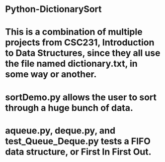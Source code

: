 # Python-DictionarySort
# This is a combination of multiple projects from CSC231, Introduction to Data Structures, since they all use the file named dictionary.txt, in some way or another. 
# sortDemo.py allows the user to sort through a huge bunch of data. 
# aqueue.py, deque.py, and test_Queue_Deque.py tests a FIFO data structure, or First In First Out.
